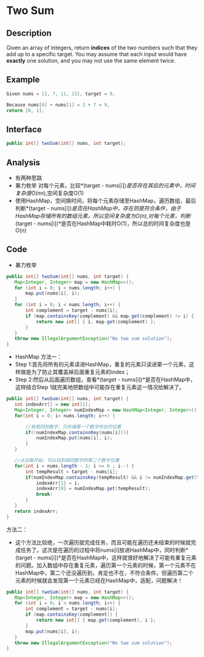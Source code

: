 # Two Sum

## Description
Given an array of integers, return **indices** of the two numbers such that they add up to a specific target.
You may assume that each input would have **exactly** one solution, and you may not use the same element twice.

## Example
``` java
Given nums = [2, 7, 11, 15], target = 9,

Because nums[0] + nums[1] = 2 + 7 = 9,
return [0, 1].
```

## Interface
``` java
public int[] twoSum(int[] nums, int target);
```

## Analysis
- 有两种思路
 - 暴力枚举
 对每个元素，比较*(target - nums[i])*是否存在其后的元素中，时间复杂度O(n*n),空间复杂度O(1)
 - 使用HashMap，空间换时间，将每个元素存储至HashMap，遍历数组，最后判断*(target - nums[i])*是否在HashMap中，存在则是符合条件，由于HashMap存储所有的数组元素，所以空间复杂度为O(n),对每个元素，判断*(target - nums[i])*是否在HashMap中耗时O(1)，所以总的时间复杂度也是O(n)

## Code
 - 暴力枚举
 ``` java
 public int[] twoSum(int[] nums, int target) {
    Map<Integer, Integer> map = new HashMap<>();
    for (int i = 0; i < nums.length; i++) {
        map.put(nums[i], i);
    }
    for (int i = 0; i < nums.length; i++) {
        int complement = target - nums[i];
        if (map.containsKey(complement) && map.get(complement) != i) {
            return new int[] { i, map.get(complement) };
        }
    }
    throw new IllegalArgumentException("No two sum solution");
}
 ```
 - HashMap
 方法一：
  - Step 1:首先将所有的元素读进HashMap，重复的元素只读进第一个元素，这样做是为了防止其覆盖掉后面重复元素的index；
  - Step 2:然后从后面遍历数组，查看*(target - nums[i])*是否在HashMap中，这样结合Step 1就完美地把数组中可能存在重复元素这一情况给解决了。

 ``` java
 public int[] twoSum(int[] nums, int target) {
    int indexArr[] = new int[2];
    Map<Integer, Integer> numIndexMap = new HashMap<Integer, Integer>();
    for(int i = 0; i< nums.length; i++) {

        //有相同的数字，只存储第一个数字所在的位置
        if(!numIndexMap.containsKey(nums[i])){
            numIndexMap.put(nums[i], i);
        }
    }

    //从后面开始，可以找到相同数字的第二个数字位置
    for(int i = nums.length - 1; i >= 0 ; i--) {
        int tempResult = target - nums[i];
        if(numIndexMap.containsKey(tempResult) && i != numIndexMap.get(tempResult)) {
            indexArr[1] = i;
            indexArr[0] = numIndexMap.get(tempResult);
            break;
        }
    }        
    return indexArr;
}
 ```
 方法二：
  - 这个方法比较绝，一次遍历就完成任务，而且可能在遍历还未结束的时候就完成任务了。这次是在遍历的过程中将nums[i]放进HashMap中，同时判断*(target - nums[i])*是否在HashMap中，这样就很好地解决了可能有重复元素的问题。加入数组中存在重复元素，遍历第一个元素的时候，第一个元素不在HashMap中，第二个还没遍历到，肯定也不在，不符合条件。但遍历第二个元素的时候就会发现第一个元素已经在HashMap中，适配，问题解决！

 ``` java
 public int[] twoSum(int[] nums, int target) {
    Map<Integer, Integer> map = new HashMap<>();
    for (int i = 0; i < nums.length; i++) {
        int complement = target - nums[i];
        if (map.containsKey(complement)) {
            return new int[] { map.get(complement), i };
        }
        map.put(nums[i], i);
    }
    throw new IllegalArgumentException("No two sum solution");
}

 ```

